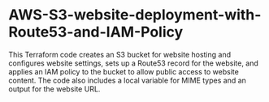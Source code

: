 # AWS-S3-website-deployment-with-Route53-and-IAM-Policy
This Terraform code creates an S3 bucket for website hosting and configures website settings, sets up a Route53 record for the website, and applies an IAM policy to the bucket to allow public access to website content. The code also includes a local variable for MIME types and an output for the website URL.

